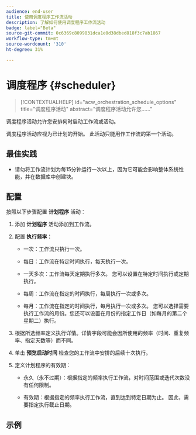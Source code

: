 ```yaml
---
audience: end-user
title: 使用调度程序工作流活动
description: 了解如何使用调度程序工作流活动
badge: label="Beta"
source-git-commit: 0c6369c8099831dca1e0d38dbed818f3c7ab1867
workflow-type: tm+mt
source-wordcount: '310'
ht-degree: 31%

---
```



# 调度程序 {#scheduler}

>[!CONTEXTUALHELP]
>id="acw_orchestration_schedule_options"
>title="调度程序活动"
>abstract="调度程序活动允许您……"

调度程序活动允许您安排何时启动工作流或活动。

调度程序活动应视为已计划的开始。 此活动只能用作工作流的第一个活动。

## 最佳实践

* 请勿将工作流计划为每15分钟运行一次以上，因为它可能会影响整体系统性能，并在数据库中创建块。

## 配置

按照以下步骤配置 **计划程序** 活动：

1. 添加 **计划程序** 活动添加到工作流。

1. 配置 **执行频率**：

   * 一次：工作流只执行一次。

   * 每日：工作流在特定时间执行，每天执行一次。

   * 一天多次：工作流每天定期执行多次。 您可以设置在特定时间执行或定期执行。

   * 每周：工作流在指定的时间执行，每周执行一次或多次。

   * 每月：工作流在指定的时间执行，每月执行一次或多次。 您可以选择需要执行工作流的月份。您还可以设置在月份的指定工作日（如每月的第二个星期二）执行。
1. 根据所选频率定义执行详情。详情字段可能会因所使用的频率（时间、重复频率、指定天数等）而不同。

1. 单击 **预览启动时间** 检查您的工作流中安排的后续十次执行。

1. 定义计划程序的有效期：

   * 永久（永不过期）：根据指定的频率执行工作流，对时间范围或迭代次数没有任何限制。

   * 有效期：根据指定的频率执行工作流，直到达到特定日期为止。 因此，需要指定执行截止日期。

## 示例


